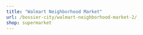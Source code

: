```yaml
---
title: "Walmart Neighborhood Market"
url: /bossier-city/walmart-neighborhood-market-2/
shop: supermarket
---
```

